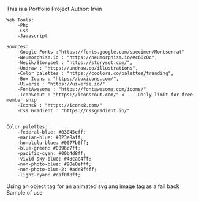 This is a Portfolio Project 
    Author: Irvin

    Web Tools: 
        -Php
        -Css
        -Javascript

    Sources: 
        -Google Fonts :"https://fonts.google.com/specimen/Montserrat"
        -Neumorphism.io : "https://neumorphism.io/#c60c0c",
        -Wepik/Storyset : "https://storyset.com/",
        -Undraw : "https://undraw.co/illustrations",
        -Color palettes : "https://coolors.co/palettes/trending",
        -Box Icons : "https://boxicons.com/",
        -Uiverse : "https://uiverse.io/"
        -FontAwesome : "https://fontawesome.com/icons/"
        -IconScout : "https://iconscout.com/" <-----Daily limit for free member ship
        -Icons8 : "https://icons8.com/"
        -Css Gradient : "https://cssgradient.io/"


    Color palettes:
        -federal-blue: #03045eff;
        -marian-blue: #023e8aff;
        -honolulu-blue: #0077b6ff;
        -blue-green: #0096c7ff;
        -pacific-cyan: #00b4d8ff;
        -vivid-sky-blue: #48cae4ff;
        -non-photo-blue: #90e0efff;
        -non-photo-blue-2: #ade8f4ff;
        -light-cyan: #caf0f8ff;


Using an object tag for an animated svg ang image tag as a fall back 
    Sample of use 
        <!-- <object type="image/svg+xml" data="sample.svg"><img src="sample.svg" /></object>  -->